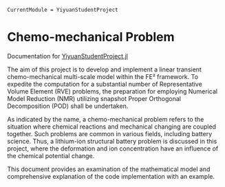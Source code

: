 ```@meta
CurrentModule = YiyuanStudentProject
```

# Chemo-mechanical Problem

Documentation for [YiyuanStudentProject.jl](https://github.com/DRollin/YiyuanStudentProject.jl.git) 

The aim of this project is to develop and implement a linear transient chemo-mechanical multi-scale model within the FE² framework. To expedite the computation for a substantial number of Representative Volume Element (RVE) problems, the preparation for employing Numerical Model Reduction (NMR) utilizing snapshot Proper Orthogonal Decomposition (POD) shall be undertaken.

As indicated by the name, a chemo-mechanical problem refers to the situation where chemical reactions and mechanical changing are coupled together. Such problems are common in various fields, including battery science. Thus, a lithium-ion structural battery problem is discussed in this project, where the deformation and ion concentration have an influence of the chemical potential change.

This document provides an examination of the mathematical model and comprehensive explanation of the code implementation with an example.